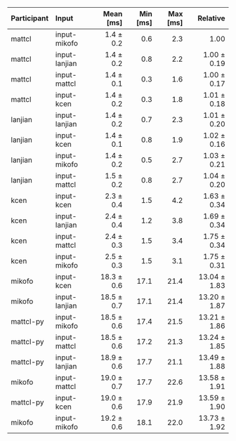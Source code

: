 | Participant | Input | Mean [ms] | Min [ms] | Max [ms] | Relative |
|:---|:---|---:|---:|---:|---:|
| mattcl | input-mikofo | 1.4 ± 0.2 | 0.6 | 2.3 | 1.00 |
| mattcl | input-lanjian | 1.4 ± 0.2 | 0.8 | 2.2 | 1.00 ± 0.19 |
| mattcl | input-mattcl | 1.4 ± 0.1 | 0.3 | 1.6 | 1.00 ± 0.17 |
| mattcl | input-kcen | 1.4 ± 0.2 | 0.3 | 1.8 | 1.01 ± 0.18 |
| lanjian | input-lanjian | 1.4 ± 0.2 | 0.7 | 2.3 | 1.01 ± 0.20 |
| lanjian | input-kcen | 1.4 ± 0.1 | 0.8 | 1.9 | 1.02 ± 0.16 |
| lanjian | input-mikofo | 1.4 ± 0.2 | 0.5 | 2.7 | 1.03 ± 0.21 |
| lanjian | input-mattcl | 1.5 ± 0.2 | 0.8 | 2.7 | 1.04 ± 0.20 |
| kcen | input-kcen | 2.3 ± 0.4 | 1.5 | 4.2 | 1.63 ± 0.34 |
| kcen | input-lanjian | 2.4 ± 0.4 | 1.2 | 3.8 | 1.69 ± 0.34 |
| kcen | input-mattcl | 2.4 ± 0.3 | 1.5 | 3.4 | 1.75 ± 0.34 |
| kcen | input-mikofo | 2.5 ± 0.3 | 1.5 | 3.1 | 1.75 ± 0.31 |
| mikofo | input-kcen | 18.3 ± 0.6 | 17.1 | 21.4 | 13.04 ± 1.83 |
| mikofo | input-lanjian | 18.5 ± 0.7 | 17.1 | 21.4 | 13.20 ± 1.87 |
| mattcl-py | input-mikofo | 18.5 ± 0.6 | 17.4 | 21.5 | 13.21 ± 1.86 |
| mattcl-py | input-mattcl | 18.5 ± 0.6 | 17.2 | 21.3 | 13.24 ± 1.85 |
| mattcl-py | input-lanjian | 18.9 ± 0.6 | 17.7 | 21.1 | 13.49 ± 1.88 |
| mikofo | input-mattcl | 19.0 ± 0.7 | 17.7 | 22.6 | 13.58 ± 1.91 |
| mattcl-py | input-kcen | 19.0 ± 0.6 | 17.9 | 21.9 | 13.59 ± 1.90 |
| mikofo | input-mikofo | 19.2 ± 0.6 | 18.1 | 22.0 | 13.73 ± 1.92 |
